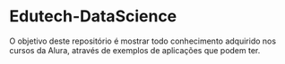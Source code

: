 # Edutech-DataScience
O objetivo deste repositório é mostrar todo conhecimento adquirido nos cursos da Alura, através de exemplos de aplicações que podem ter.  
